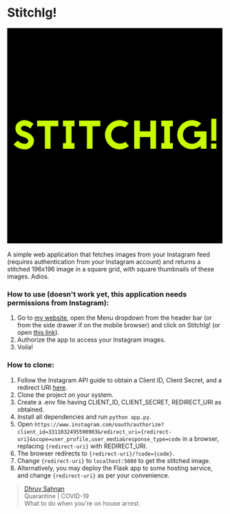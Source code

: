 # StitchIg!

<img src="https://raw.githubusercontent.com/dhruvs009/StitchIg/master/logo.png" width="500"></img>

A simple web application that fetches images from your Instagram feed (requires authentication from your Instagram account) and returns a stitched 196x196 image in a square grid, with square thumbnails of these images. Adios.

### How to use (doesn't work yet, this application needs permissions from Instagram): 
1. Go to [my website](https://dhruvs009.github.io/me/), open the Menu dropdown from the header bar (or from the side drawer if on the mobile browser) and click on StitchIg! (or open [this link](https://www.instagram.com/oauth/authorize?client_id=3311032495590903&redirect_uri=https://stitchig.herokuapp.com/&scope=user_profile,user_media&response_type=code)).
2. Authorize the app to access your Instagram images.
3. Voila!

### How to clone:
1. Follow the Instagram API guide to obtain a Client ID, Client Secret, and a redirect URI [here](https://developers.facebook.com/docs/instagram-basic-display-api/getting-started).
2. Clone the project on your system.
3. Create a .env file having CLIENT_ID, CLIENT_SECRET, REDIRECT_URI as obtained.
4. Install all dependencies and run `python app.py`.
5. Open `https://www.instagram.com/oauth/authorize?client_id=3311032495590903&redirect_uri={redirect-uri}&scope=user_profile,user_media&response_type=code` in a browser, replacing `{redirect-uri}` with REDIRECT_URI.
6. The browser redirects to `{redirect-uri}/?code={code}`.
7. Change `{redirect-uri}` to `localhost:5000` to get the stitched image.
8. Alternatively, you may deploy the Flask app to some hosting service, and change `{redirect-uri}` as per your convenience.


> [Dhruv Sahnan](https://github.com/dhruvs009) <br>
> Quarantine | COVID-19 <br>
> What to do when you're on house arrest.
